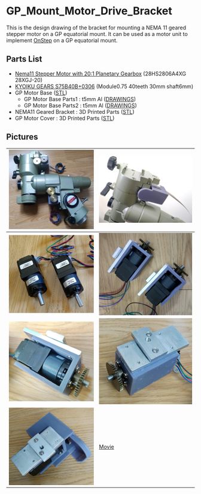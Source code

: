# GP_Mount_Motor_Drive_Bracket
This is the design drawing of the bracket for mounting a NEMA 11 geared stepper motor on a GP equatorial mount.
It can be used as a motor unit to implement [OnStep](https://onstep.groups.io/g/main) on a GP equatorial mount.

## Parts List
* [Nema11 Stepper Motor with 20:1 Planetary Gearbox](https://www.ebay.com/sch/i.html?_nkw=planetary+gearbox+nema11+stepper) (28HS2806A4XG 28XGJ-20)
* [KYOIKU GEARS S75B40B+0306](https://sg.misumi-ec.com/vona2/detail/221000073027/?HissuCode=S75B40B%2B0306) (Module0.75 40teeth 30mm shaft6mm)
* GP Motor Base ([STL](GP%20Motor%20Base.stl))
  * GP Motor Base Parts1 : t5mm Al ([DRAWINGS](GP%20Motor%20Base1.png))
  * GP Motor Base Parts2 : t5mm Al ([DRAWINGS](GP%20Motor%20Base2.png))
* NEMA11 Geared Bracket : 3D Printed Parts ([STL](NEMA11%20Geared%20Bracket.stl))
* GP Motor Cover : 3D Printed Parts ([STL](GP%20Motor%20Cover%20v15.stl))

## Pictures

|  <img src="imgs/GP_Mount0.jpg" width="500">  |  <img src="imgs/GP_Mount1.jpg" width="500">  |
| ---- | ---- |
|  <img src="imgs/Motor0.jpg" width="500">  |  <img src="imgs/Motor1.jpg" width="500">  |
|  <img src="imgs/Motor2.jpg" width="500">  |  <img src="imgs/Motor3.jpg" width="500">  |
|  <img src="imgs/Motor4.jpg" width="500">  |  [Movie](imgs/Drive.mp4)  |

